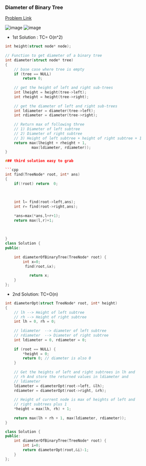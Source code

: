 ### __Diameter of Binary Tree__

[Problem Link]()

![image](https://user-images.githubusercontent.com/51910127/134819342-926ead36-dc2f-4838-88c7-ccddd8adba6b.png)
![image](https://user-images.githubusercontent.com/51910127/134819355-c36d054b-148f-4df3-a474-a2e02630b35e.png)



- 1st Solution : TC= O(n^2)
```cpp
int height(struct node* node);
 
// Function to get diameter of a binary tree
int diameter(struct node* tree)
{
    // base case where tree is empty
    if (tree == NULL)
        return 0;
 
    // get the height of left and right sub-trees
    int lheight = height(tree->left);
    int rheight = height(tree->right);
 
    // get the diameter of left and right sub-trees
    int ldiameter = diameter(tree->left);
    int rdiameter = diameter(tree->right);
 
    // Return max of following three
    // 1) Diameter of left subtree
    // 2) Diameter of right subtree
    // 3) Height of left subtree + height of right subtree + 1
    return max(lheight + rheight + 1,
            max(ldiameter, rdiameter));
}

### third solution easy to grab

```cpp
int find(TreeNode* root, int* ans)
{
    if(!root) return  0;
    
    
    
    int l= find(root->left,ans);
    int r= find(root->right,ans);
    
    *ans=max(*ans,l+r+1);
    return max(l,r)+1;
    
    
    
}
class Solution {
public:
    
    int diameterOfBinaryTree(TreeNode* root) {
        int x=0;
         find(root,&x);
            
           return x;
    }
};
```

 


- 2nd Solution: TC=O(n)

```cpp
int diameterOpt(struct TreeNode* root, int* height)
{
    // lh --> Height of left subtree
    // rh --> Height of right subtree
    int lh = 0, rh = 0;
  
    // ldiameter  --> diameter of left subtree
    // rdiameter  --> Diameter of right subtree
    int ldiameter = 0, rdiameter = 0;
  
    if (root == NULL) {
        *height = 0;
        return 0; // diameter is also 0
    }
  
    // Get the heights of left and right subtrees in lh and
    // rh And store the returned values in ldiameter and
    // ldiameter
    ldiameter = diameterOpt(root->left, &lh);
    rdiameter = diameterOpt(root->right, &rh);
  
    // Height of current node is max of heights of left and
    // right subtrees plus 1
    *height = max(lh, rh) + 1;
  
    return max(lh + rh + 1, max(ldiameter, rdiameter));
}

class Solution {
public:
    int diameterOfBinaryTree(TreeNode* root) {
        int i=0;
        return diameterOpt(root,&i)-1;
    }
};
```
